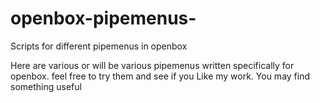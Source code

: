 openbox-pipemenus-
==================

Scripts for different pipemenus in openbox

Here are various or will be various pipemenus written specifically for openbox.
feel free to try them and see if you Like my work. You may find something useful
